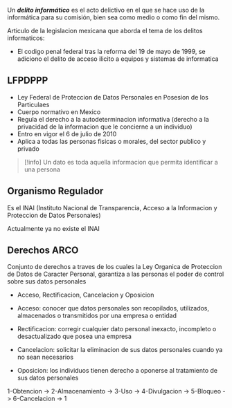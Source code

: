 
Un ***delito informático*** es el acto delictivo en el que se hace uso de la informática para su comisión, bien sea como medio o como fin del mismo.

Articulo de la legislacion mexicana que aborda el tema de los delitos informaticos:
- El codigo penal federal tras la reforma del 19 de mayo de 1999, se adiciono el delito de acceso ilicito a equipos y sistemas de informatica

## LFPDPPP
- Ley Federal de Proteccion de Datos Personales en Posesion de los Particulaes
- Cuerpo normativo en Mexico
- Regula el derecho a la autodeterminacion informativa (derecho a la privacidad de la informacion que le concierne a un individuo)
- Entro en vigor el 6 de julio de 2010
- Aplica a todas las personas fisicas o morales, del sector publico y privado

>[!info] Un dato es toda aquella informacion que permita identificar a una persona

## Organismo Regulador

Es el INAI (Instituto Nacional de Transparencia, Acceso a la Informacion y Proteccion de Datos Personales)

Actualmente ya no existe el INAI

## Derechos ARCO

Conjunto de derechos a traves de los cuales la Ley Organica de Proteccion de Datos de Caracter Personal, garantiza a las personas el poder de control sobre sus datos personales

- Acceso, Rectificacion, Cancelacion y Oposicion

- Acceso: conocer que datos personales son recopilados, utilizados, almacenados o transmitidos por una empresa o entidad
- Rectificacion: corregir cualquier dato personal inexacto, incompleto o desactualizado que posea una empresa
- Cancelacion: solicitar la eliminacion de sus datos personales cuando ya no sean necesarios
- Oposicion: los individuos tienen derecho a oponerse al tratamiento de sus datos personales

1-Obtencion -> 2-Almacenamiento -> 3-Uso -> 4-Divulgacion -> 5-Bloqueo -> 6-Cancelacion -> 1

